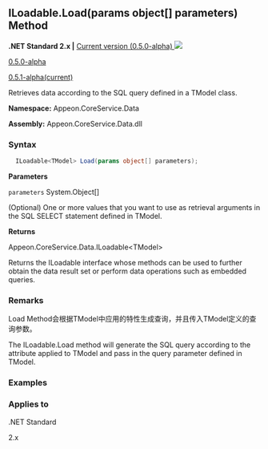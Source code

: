 

## **ILoadable.Load(params object[] parameters) Method**

**.NET Standard 2.x |**  <a href="javascript:void(0)" class="dropdown">Current version (0.5.0-alpha) <img src="~/images/dropdown.png"/></a>

<div class="otherversions"  value="versdiv">

<a href="javascript:void(0)">0.5.0-alpha</a>

<a href="javascript:void(0)">0.5.1-alpha(current)</a>

</div>

 Retrieves data according to the SQL query defined in a TModel class. 

 **Namespace:** Appeon.CoreService.Data

 **Assembly:** Appeon.CoreService.Data.dll

### **Syntax**

```c#
  ILoadable<TModel> Load(params object[] parameters);
```

**Parameters**

`parameters` System.Object[]

(Optional) One or more values that you want to use as retrieval arguments in the SQL SELECT statement defined in TModel.

**Returns**

Appeon.CoreService.Data.ILoadable&#60;TModel>

Returns the ILoadable<TModel> interface whose methods can be used to further obtain the data result set or perform data operations such as embedded queries.

### **Remarks**

Load Method会根据TModel中应用的特性生成查询，并且传入TModel定义的查询参数。

The ILoadable.Load method will generate the SQL query according to the attribute applied to TModel and pass in the query parameter defined in TModel.

### **Examples**





### **Applies to**

.NET Standard 

2.x